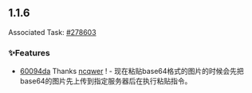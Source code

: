 ## 1.1.6

Associated Task: [#278603](https://projectmanage.netease-official.lcap.163yun.com/dashboard/TaskDetail?id=2786032954278656)

### ✨Features

- [60094da](https://github.com/vusion/cloud-ui-materials/commit/60094dad3f3ad4538558d691aa9331ef4a636b63) Thanks [ncqwer](https://github.com/ncqwer) ! - 现在粘贴base64格式的图片的时候会先把base64的图片先上传到指定服务器后在执行粘贴指令。

